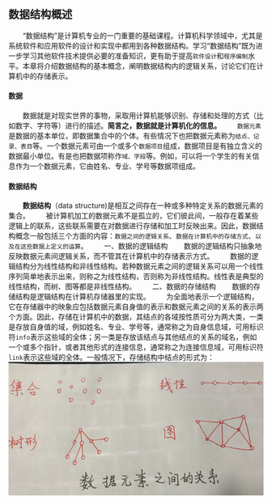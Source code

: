 ## 数据结构概述
　　“数据结构”是计算机专业的一门重要的基础课程。计算机科学领域中，尤其是系统软件和应用软件的设计和实现中都用到各种数据结构。学习“数据结构”既为进一步学习其他软件技术提供必要的准备知识，更有助于提高`软件设计`和`程序编制`水平。本章将介绍数据结构的基本概念，阐明数据结构内的逻辑关系，讨论它们在计算机中的存储表示。
#### 数据
　　数据就是对现实世界的事物，采取用计算机能够识别、存储和处理的方式（比如数字、字符等）进行的描述。**简言之，数据就是计算机化的信息。**
　　`数据元素`是数据的基本单位，即数据集合中的个体。有些情况下也把数据元素称为`结点、记录、表目`等。一个数据元素可由一个或多个`数据项目`组成，数据项目是有独立含义的数据最小单位。有是也把数据项称作`域、字段`等。例如，可以将一个学生的有关信息作为一个数据元素，它由姓名、专业、学号等数据项组成。
#### 数据结构
　　**数据结构**（data structure)是相互之间存在一种或多种特定关系的数据元素的集合。
　　被计算机加工的数据元素不是孤立的，它们彼此间，一般存在着某些逻辑上的联系，这些联系需要在对数据进行存储和加工时反映出来。因此，数据结构概念一般包括三个方面的内容：`数据之间的逻辑关系`、`数据在计算机中的存储方式`、`以及在这些数据上定义的运算`。
　　一、数据的逻辑结构
　　数据的逻辑结构只抽象地反映数据元素间逻辑关系，而不管其在计算机中的存储表示方式。
　　数据的逻辑结构分为线性结构和非线性结构。若种数据元素之间的逻辑关系可以用一个线性序列简单地表示出来，则称之为线性结构，否则称为非线性结构。线性表是典型的线性结构，而树、图等都是非线性结构。
　　二、数据的存储结构
　　数据的存储结构是逻辑结构在计算机存储器里的实现。
　　为全面地表示一个逻辑结构，它在存储器中的映象应包括数据元素自身值的表示和数据元素之间的关系的表示两个方面。因此，存储在计算机中的数据，其结点的各域按性质可分为两大类，一类是存放自身值的域，例如姓名、专业、学号等，通常称之为自身信息域，可用标识符`info`表示这些域的全体；另一类是存放该结点与其他结点的关系的域名，例如一个或多个指针，或者其他形式的连接信息，通常称之为连接信息域，可用标识符`link`表示这些域的全体。一般情况下，存储结构中结点的形式为：
　![](gx.png)
　　
　　
　　
　　

